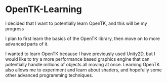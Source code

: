 # OpenTK-Learning
I decided that I want to potentially learn OpenTK, and this will be my progress

I plan to first learn the basics of the OpenTK library, then move on to more advanced parts of it.

I wanted to learn OpenTK because I have previously used Unity2D, but I would like to try a more performance based graphics engine that can potentially handle millions of objects all moving at once. Learning OpenTK also allows me to experiment and learn about shaders, and hopefully some other advanced programming techniques.
